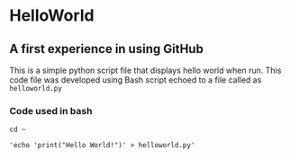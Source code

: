 # HelloWorld

## A first experience in using GitHub

This is a simple python script file that displays hello world when run. This code file was developed using Bash script echoed to a file called as `helloworld.py`

### Code used in bash

`cd ~` 

`'echo 'print("Hello World!")' > helloworld.py'`



